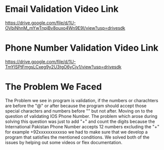 # Email Validation Video Link #
https://drive.google.com/file/d/1U-OVbiNhnM_mYwTnpjBv8ouxo4Wn9E9I/view?usp=drivesdk

# Phone Number Validation Video Link #
https://drive.google.com/file/d/1U-TmYlSPtFmgsLCxeg9y2U3tgO6yCjv1/view?usp=drivesdk

# The Problem We Faced #
The Problem we see in program is validation, if the numbers or charachters are before the "@" or after because the program should accept those special characters and numbers before "" but not after.
Moving on to the question of validating IOS Phone Number. The problem which arose during solving this question was just to add "+" and count the digits because the International Pakistan Phone Number accepts 12 numbers excluding the "+" for example +92xxxxxxxxxxso we had to make sure that we develop a program that satisfies the mentioned conditions.
We solved both of the issues by helping out some videos or flex documentation.
